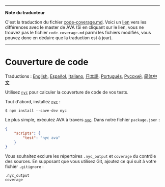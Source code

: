 ___
**Note du traducteur**

C'est la traduction du fichier [code-coverage.md](https://github.com/avajs/ava/blob/main/docs/recipes/code-coverage.md). Voici un [lien](https://github.com/avajs/ava/compare/b4ea43529a6d058a96055735cfa6e7056c009112...main#diff-b3aa0c81a407f54f636a1cf5a619a4a6) vers les différences avec le master de AVA (Si en cliquant sur le lien, vous ne trouvez pas le fichier `code-coverage.md` parmi les fichiers modifiés, vous pouvez donc en déduire que la traduction est à jour).
___
# Couverture de code

Traductions : [English](https://github.com/avajs/ava/raw/main/docs/recipes/code-coverage.md), [Español](https://github.com/avajs/ava-docs/blob/main/es_ES/docs/recipes/code-coverage.md), [Italiano](https://github.com/avajs/ava-docs/blob/main/it_IT/docs/recipes/code-coverage.md),  [日本語](https://github.com/avajs/ava-docs/blob/main/ja_JP/docs/recipes/code-coverage.md), [Português](https://github.com/avajs/ava-docs/blob/main/pt_BR/docs/recipes/code-coverage.md), [Русский](https://github.com/avajs/ava-docs/blob/main/ru_RU/docs/recipes/code-coverage.md), [简体中文](https://github.com/avajs/ava-docs/blob/main/zh_CN/docs/recipes/code-coverage.md)

Utilisez [`nyc`] pour calculer la couverture de code de vos tests.

Tout d'abord, installez [`nyc`] :

```
$ npm install --save-dev nyc
```

Le plus simple, exécutez AVA à travers [`nyc`]. Dans notre fichier `package.json` :

```json
{
	"scripts": {
		"test": "nyc ava"
	}
}
```

Vous souhaitez exclure les répertoires `.nyc_output` et `coverage` du contrôle des sources. En supposant que vous utilisez Git, ajoutez ce qui suit à votre fichier `.gitignore` :

```
.nyc_output
coverage
```

[`nyc`]: https://github.com/istanbuljs/nyc
